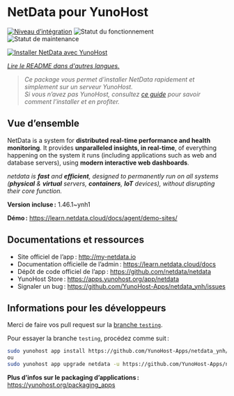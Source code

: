 <!--
Nota bene : ce README est automatiquement généré par <https://github.com/YunoHost/apps/tree/master/tools/readme_generator>
Il NE doit PAS être modifié à la main.
-->

# NetData pour YunoHost

[![Niveau d’intégration](https://dash.yunohost.org/integration/netdata.svg)](https://dash.yunohost.org/appci/app/netdata) ![Statut du fonctionnement](https://ci-apps.yunohost.org/ci/badges/netdata.status.svg) ![Statut de maintenance](https://ci-apps.yunohost.org/ci/badges/netdata.maintain.svg)

[![Installer NetData avec YunoHost](https://install-app.yunohost.org/install-with-yunohost.svg)](https://install-app.yunohost.org/?app=netdata)

*[Lire le README dans d'autres langues.](./ALL_README.md)*

> *Ce package vous permet d’installer NetData rapidement et simplement sur un serveur YunoHost.*  
> *Si vous n’avez pas YunoHost, consultez [ce guide](https://yunohost.org/install) pour savoir comment l’installer et en profiter.*

## Vue d’ensemble

NetData is a system for **distributed real-time performance and health monitoring**.
It provides **unparalleled insights, in real-time**, of everything happening on the
system it runs (including applications such as web and database servers), using
**modern interactive web dashboards**.

_netdata is **fast** and **efficient**, designed to permanently run on all systems
(**physical** & **virtual** servers, **containers**, **IoT** devices), without
disrupting their core function._


**Version incluse :** 1.46.1~ynh1

**Démo :** <https://learn.netdata.cloud/docs/agent/demo-sites/>
## Documentations et ressources

- Site officiel de l’app : <http://my-netdata.io>
- Documentation officielle de l’admin : <https://learn.netdata.cloud/docs>
- Dépôt de code officiel de l’app : <https://github.com/netdata/netdata>
- YunoHost Store : <https://apps.yunohost.org/app/netdata>
- Signaler un bug : <https://github.com/YunoHost-Apps/netdata_ynh/issues>

## Informations pour les développeurs

Merci de faire vos pull request sur la [branche `testing`](https://github.com/YunoHost-Apps/netdata_ynh/tree/testing).

Pour essayer la branche `testing`, procédez comme suit :

```bash
sudo yunohost app install https://github.com/YunoHost-Apps/netdata_ynh/tree/testing --debug
ou
sudo yunohost app upgrade netdata -u https://github.com/YunoHost-Apps/netdata_ynh/tree/testing --debug
```

**Plus d’infos sur le packaging d’applications :** <https://yunohost.org/packaging_apps>

